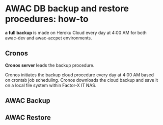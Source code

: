 # AWAC DB backup and restore procedures: how-to

**a full backup** is made on Heroku Cloud every day at 4:00 AM for both awac-dev and awac-accpet environments.

## Cronos 

**Cronos server** leads the backup procedure.

Cronos initiates the backup cloud procedure every day at 4:00 AM based on crontab job scheduling.
Cronos downloads the cloud backup and save it on a local file system within Factor-X IT NAS.

## AWAC Backup

## AWAC Restore



